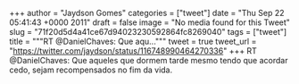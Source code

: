 
+++
author = "Jaydson Gomes"
categories = ["tweet"]
date = "Thu Sep 22 05:41:43 +0000 2011"
draft = false
image = "No media found for this Tweet"
slug = "71f20d5d4a41ce67d94023230592864fc8269040"
tags = ["tweet"]
title = """RT @DanielChaves: Que aqu..."""
tweet = true
tweet_url = "https://twitter.com/jaydson/status/116748990464270336"
+++
RT @DanielChaves: Que aqueles que dormem tarde mesmo tendo que acordar cedo, sejam recompensados no fim da vida.
